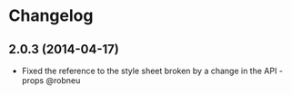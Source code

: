 # Changelog

## 2.0.3 (2014-04-17)

* Fixed the reference to the style sheet broken by a change in the API - props @robneu
